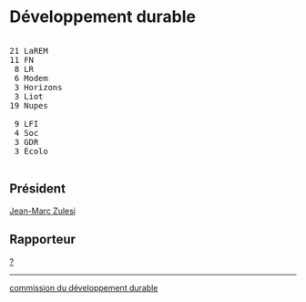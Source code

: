 Développement durable
=====================


<pre class="composition">

21 LaREM
11 FN
 8 LR
 6 Modem
 3 Horizons
 3 Liot
19 Nupes

 9 LFI
 4 Soc
 3 GDR
 3 Écolo

</pre>


Président
---------

[Jean-Marc Zulesi][président]


Rapporteur
----------

[?][rapporteur]


<hr class="separator">

[commission du développement durable][officiel]



[président]: https://www.assemblee-nationale.fr/dyn/deputes/PA718962
[rapporteur]: #
[officiel]: https://www.assemblee-nationale.fr/dyn/16/organes/commissions-permanentes/developpement-durable/composition

[photo.khattabi]: https://www2.assemblee-nationale.fr/static/tribun/16/photos/carre/719186.jpg
[photo.rist]: https://www2.assemblee-nationale.fr/static/tribun/16/photos/carre/720066.jpg

